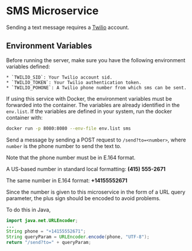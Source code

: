 # SMS Microservice

Sending a text message requires a [Twilio](https://www.twilio.com/) account.

## Environment Variables

Before running the server, make sure you have the following environment
variables defined:

    * `TWILIO_SID`: Your Twilio account sid.
    * `TWILIO_TOKEN`: Your Twilio authentication token.
    * `TWILIO_POHONE`: A Twilio phone number from which sms can be sent.

If using this service with Docker, the environment variables must be
forwarded into the container. The variables are already identified in
the `env.list`. If the variables are defined in your system, run the docker
container with:

```bash
docker run -p 8080:8080 --env-file env.list sms
```

Send a message by sending a POST request to `/send?to=<number>`, where
`number` is the phone number to send the text to.

Note that the phone number must be in E.164 format.

A US-based number in standard local formatting: **(415) 555-2671**

The same number in E.164 format: **+14155552671**

Since the number is given to this microservice in the form of a URL query
parameter, the plus sign should be encoded to avoid problems.

To do this in Java,

```java
import java.net.URLEncoder;
...
String phone = "+14155552671";
String queryParam = URLEncoder.encode(phone, "UTF-8");
return "/send?to=" + queryParam;
```
